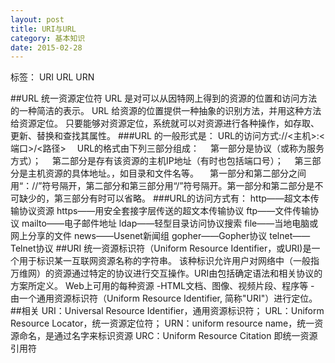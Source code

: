 ```yaml
---
layout: post
title: URI与URL
category: 基本知识
date: 2015-02-28
---
```


标签： URI URL URN

<!-- more -->

##URL
  统一资源定位符 URL 是对可以从因特网上得到的资源的位置和访问方法的一种简洁的表示。
  URL 给资源的位置提供一种抽象的识别方法，并用这种方法给资源定位。
  只要能够对资源定位，系统就可以对资源进行各种操作，如存取、更新、替换和查找其属性。
###URL 的一般形式是：
  URL的访问方式://<主机>:<端口>/<路径>
　URL的格式由下列三部分组成：
　第一部分是协议（或称为服务方式）；
　第二部分是存有该资源的主机IP地址（有时也包括端口号）；
　第三部分是主机资源的具体地址。，如目录和文件名等。
　第一部分和第二部分之间用“：//”符号隔开，第二部分和第三部分用“/”符号隔开。第一部分和第二部分是不可缺少的，第三部分有时可以省略。
###URL的访问方式有：
  http——超文本传输协议资源
  https——用安全套接字层传送的超文本传输协议
  ftp——文件传输协议
  mailto——电子邮件地址
  ldap——轻型目录访问协议搜索
  file——当地电脑或网上分享的文件
  news——Usenet新闻组
  gopher——Gopher协议
  telnet——Telnet协议
##URI
  统一资源标识符（Uniform Resource Identifier，或URI)是一个用于标识某一互联网资源名称的字符串。 该种标识允许用户对网络中（一般指万维网）的资源通过特定的协议进行交互操作。URI由包括确定语法和相关协议的方案所定义。
  Web上可用的每种资源 -HTML文档、图像、视频片段、程序等 - 由一个通用资源标识符（Uniform Resource Identifier, 简称"URI"）进行定位。
##相关
   URI：Universal Resource Identifier，通用资源标识符；
   URL：Uniform Resource Locator，统一资源定位符；
   URN：uniform resource name，统一资源命名，是通过名字来标识资源
   URC：Uniform Resource Citation 即统一资源引用符
　
　





